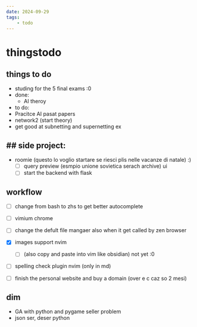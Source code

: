 ```yaml
---
date: 2024-09-29 
tags: 
    - todo
---
```




# thingstodo

## things to do

- studing for the 5 final exams :0
- done:
  - AI theroy
- to do:
 - Pracitce AI pasat papers
 - network2 (start theory) 
  - get good at subnetting and supernetting ex


## ## side project:
- roomie  (questo lo voglio startare se riesci plis nelle vacanze di natale) :)
    - [ ] query preview (esmpio unione sovietica serach archive) ui
    - [ ] start the backend with flask

## workflow

- [ ] change from bash to zhs to get better autocomplete
- [ ] vimium chrome
- [ ] change the defult file mangaer also when it get called by zen browser

- [x] images support nvim 
  - [ ] (also copy and paste into vim like obsidian) not yet :0

- [ ] spelling check plugin nvim (only in md)
- [ ] finish the personal website and buy a domain (over e c caz so 2 mesi)

## dim
- GA with python and pygame seller problem
- json ser, deser python
